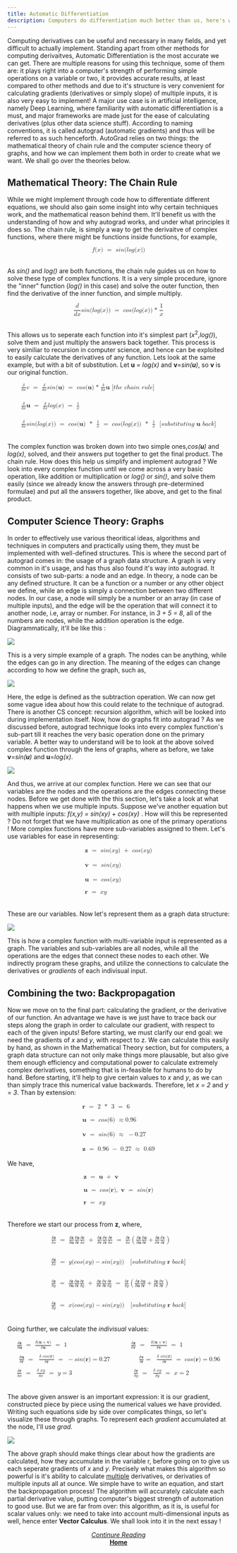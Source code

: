 ```yaml
---
title: Automatic Differentiation
description: Computers do differentiation much better than us, here's why
---
```


Computing derivatives can be useful and necessary in many fields, and yet difficult to actually implement. Standing apart from other methods for computing derivaitves, Automatic Differentiation is the most accurate we can get. There are multiple reasons for using this technique, some of them are: it plays right into a computer's strength of performing simple operations on a variable or two, it provides accurate results, at least compared to other methods and due to it's structure is very convenient for calculating gradients (derivatives or simply slope) of multiple inputs, it is also very easy to implement! A major use case is in artificial intelligence, namely Deep Learning, where familiarity with automatic differentiation is a must, and major frameworks are made just for the ease of calculating derivatives (plus other data science stuff). According to naming conventions, it is called autograd (automatic gradients) and thus will be referred to as such henceforth. AutoGrad relies on two things: the mathematical theory of chain rule and the computer science theory of graphs, and how we can implement them both in order to create what we want. We shall go over the theories below.

## Mathematical Theory: The Chain Rule

While we might implement through code how to differentiate different equations, we should also gain some insight into why certain techniques work, and the mathematical reason behind them. It'll benefit us with the understanding of how and why autograd works, and under what principles it does so. The chain rule, is simply a way to get the derivaitve of complex functions, where there might be functions inside functions, for example, 

<math display="block" class="tml-display" style="display:block math;"><mrow><mi>f</mi><mo form="prefix" stretchy="false">(</mo><mi>x</mi><mo form="postfix" stretchy="false">)</mo><mtext> </mtext><mo>=</mo><mtext> </mtext><mi>s</mi><mi>i</mi><mi>n</mi><mo form="prefix" stretchy="false">(</mo><mi>l</mi><mi>o</mi><mi>g</mi><mo form="prefix" stretchy="false">(</mo><mi>x</mi><mo form="postfix" stretchy="false">)</mo><mo form="postfix" stretchy="false">)</mo></mrow></math>
<br>

As *sin()* and *log()* are both functions, the chain rule guides us on how to solve these type of complex functions. It is a very simple procedure, ignore the "inner" function (*log()* in this case) and solve the outer function, then find the derivative of the inner function, and simple multiply.

<math display="block" class="tml-display" style="display:block math;"><mrow><mfrac><mi>d</mi><mrow><mi>d</mi><mi>x</mi></mrow></mfrac><mi>s</mi><mi>i</mi><mi>n</mi><mo form="prefix" stretchy="false">(</mo><mi>l</mi><mi>o</mi><mi>g</mi><mo form="prefix" stretchy="false">(</mo><mi>x</mi><mo form="postfix" stretchy="false">)</mo><mo form="postfix" stretchy="false">)</mo><mtext> </mtext><mo>=</mo><mtext> </mtext><mi>c</mi><mi>o</mi><mi>s</mi><mo form="prefix" stretchy="false">(</mo><mi>l</mi><mi>o</mi><mi>g</mi><mo form="prefix" stretchy="false">(</mo><mi>x</mi><mo form="postfix" stretchy="false">)</mo><mo form="postfix" stretchy="false">)</mo><mo>* </mo><mfrac><mn>1</mn><mi>x</mi></mfrac></mrow></math>
<br>

This allows us to seperate each function into it's simplest part (*x*<sup>2</sup>,*log()*), solve them and just multiply the answers back together. This process is very similiar to recursion in computer science, and hence can be exploited to easily calculate the derivatives of any function. Lets look at the same example, but with a bit of substitution. Let **u** = *log(x)* and **v**=*sin(**u**)*, so **v** is our original function. 

<math display="block" class="tml-display" style="display:block math;"><mtable columnalign="left"><mtr><mtd style="padding:0.5ex 0em 0.5ex 0em;text-align:-webkit-left;"><mrow><mfrac><mi>δ</mi><mrow><mi>δ</mi><mi>x</mi></mrow></mfrac><mi>v</mi><mtext> </mtext><mo>=</mo><mtext> </mtext><mfrac><mi>δ</mi><mrow><mi>δ</mi><mi>x</mi></mrow></mfrac><mi>s</mi><mi>i</mi><mi>n</mi><mo form="prefix" stretchy="false">(</mo><mi>𝐮</mi><mo form="postfix" stretchy="false">)</mo><mtext> </mtext><mo>=</mo><mtext> </mtext><mi>c</mi><mi>o</mi><mi>s</mi><mo form="prefix" stretchy="false">(</mo><mi>𝐮</mi><mo form="postfix" stretchy="false">)</mo><mo>* </mo><mfrac><mi>δ</mi><mrow><mi>δ</mi><mi>x</mi></mrow></mfrac><mi>𝐮</mi><mtext> </mtext><mo form="prefix" stretchy="false">[</mo><mi>t</mi><mi>h</mi><mi>e</mi><mtext> </mtext><mi>c</mi><mi>h</mi><mi>a</mi><mi>i</mi><mi>n</mi><mtext> </mtext><mi>r</mi><mi>u</mi><mi>l</mi><mi>e</mi><mo form="postfix" stretchy="false">]</mo></mrow></mtd></mtr><mtr><mtd style="padding:0.5ex 0em 0.5ex 0em;text-align:-webkit-left;"><mrow></mrow></mtd></mtr><mtr><mtd style="padding:0.5ex 0em 0.5ex 0em;text-align:-webkit-left;"><mrow></mrow></mtd></mtr><mtr><mtd style="padding:0.5ex 0em 0.5ex 0em;text-align:-webkit-left;"><mrow></mrow></mtd></mtr><mtr><mtd style="padding:0.5ex 0em 0.5ex 0em;text-align:-webkit-left;"><mrow><mfrac><mi>δ</mi><mrow><mi>δ</mi><mi>x</mi></mrow></mfrac><mi>𝐮</mi><mtext> </mtext><mo>=</mo><mtext> </mtext><mfrac><mi>δ</mi><mrow><mi>δ</mi><mi>x</mi></mrow></mfrac><mi>l</mi><mi>o</mi><mi>g</mi><mo form="prefix" stretchy="false">(</mo><mi>x</mi><mo form="postfix" stretchy="false">)</mo><mtext> </mtext><mo>=</mo><mtext> </mtext><mfrac><mn>1</mn><mi>x</mi></mfrac></mrow></mtd></mtr><mtr><mtd style="padding:0.5ex 0em 0.5ex 0em;text-align:-webkit-left;"><mrow></mrow></mtd></mtr><mtr><mtd style="padding:0.5ex 0em 0.5ex 0em;text-align:-webkit-left;"><mrow></mrow></mtd></mtr><mtr><mtd style="padding:0.5ex 0em 0.5ex 0em;text-align:-webkit-left;"><mrow></mrow></mtd></mtr><mtr><mtd style="padding:0.5ex 0em 0.5ex 0em;text-align:-webkit-left;"><mrow><mfrac><mi>δ</mi><mrow><mi>δ</mi><mi>x</mi></mrow></mfrac><mi>s</mi><mi>i</mi><mi>n</mi><mo form="prefix" stretchy="false">(</mo><mi>l</mi><mi>o</mi><mi>g</mi><mo form="prefix" stretchy="false">(</mo><mi>x</mi><mo form="postfix" stretchy="false">)</mo><mo form="postfix" stretchy="false">)</mo><mtext> </mtext><mo>=</mo><mtext> </mtext><mi>c</mi><mi>o</mi><mi>s</mi><mo form="prefix" stretchy="false">(</mo><mi>𝐮</mi><mo form="postfix" stretchy="false">)</mo><mtext> </mtext><mo>* </mo><mtext> </mtext><mfrac><mn>1</mn><mi>x</mi></mfrac><mtext> </mtext><mo>=</mo><mtext> </mtext><mi>c</mi><mi>o</mi><mi>s</mi><mo form="prefix" stretchy="false">(</mo><mi>l</mi><mi>o</mi><mi>g</mi><mo form="prefix" stretchy="false">(</mo><mi>x</mi><mo form="postfix" stretchy="false">)</mo><mo form="postfix" stretchy="false">)</mo><mtext> </mtext><mo>* </mo><mtext> </mtext><mfrac><mn>1</mn><mi>x</mi></mfrac><mtext> </mtext><mtext> </mtext><mo form="prefix" stretchy="false">[</mo><mi>s</mi><mi>u</mi><mi>b</mi><mi>s</mi><mi>t</mi><mi>i</mi><mi>t</mi><mi>u</mi><mi>t</mi><mi>i</mi><mi>n</mi><mi>g</mi><mtext> </mtext><mi>𝐮</mi><mtext> </mtext><mi>b</mi><mi>a</mi><mi>c</mi><mi>k</mi><mo form="postfix" stretchy="false">]</mo></mrow></mtd></mtr></mtable></math>
<br>

The complex function was broken down into two simple ones,*cos(**u**)* and *log(x)*, solved, and their answers put together to get the final product. The chain rule. How does this help us simplify and implement autograd ? We look into every complex function until we come across a very basic operation, like addition or multiplication or *log()* or *sin()*, and solve them easily (since we already know the answers through pre-determined formulae) and put all the answers together, like above, and get to the final product.

## Computer Science Theory: Graphs

In order to effectively use various theoritical ideas, algorithms  and techniques in computers and practically using them, they must be implemented with well-defined structures. This is where the second part of autograd comes in: the usage of a graph data structure. A graph is very common in it's usage, and has thus also found it's way into autograd. It consists of two sub-parts: a node and an edge. In theory, a node can be any defined structure. It can be a function or a number or any other object we define, while an edge is simply a connection between two different nodes. In our case, a node will simply be a number or an array (in case of multiple inputs), and the edge will be the operation that will connect it to another node, i.e, array or number. For instance, in *3 + 5 = 8*,  all of the numbers are nodes, while the addition operation is the edge. Diagrammatically, it'll be like this :

<img src='/media/pic1-AD.png'>

This is a very simple example of a graph. The nodes can be anything, while the edges can go in any direction. The meaning of the edges can change according to how we define the graph, such as,

<img src='/media/pic2-AD.png'>

Here, the edge is defined as the subtraction operation. We can now get some vague idea about how this could relate to the technique of autograd. There is another CS concept: recursion algorithm, which will be looked into during implementation itself. Now, how do graphs fit into autograd ? As we discussed before, autograd technique looks into every complex function's sub-part till it reaches the very basic operation done on the primary variable. A better way to understand will be to look at the above solved complex function through the lens of graphs, where as before, we take **v**=*sin(**u**)* and **u**=*log(x)*.

<img src='/media/pic3-AD.png'>

And thus, we arrive at our complex function. Here we can see that our variables are the nodes and the operations are the edges connecting these nodes. Before we get done with the this section, let's take a look at what happens when we use multiple inputs. Suppose we've another equation but with multiple inputs: *f(x,y) = sin(xy) + cos(xy)* . How will this be represented ? Do not forget that we have multiplication as one of the primary operations ! More complex functions have more sub-variables assigned to them. Let's use variables for ease in representing:

<math display="block" class="tml-display" style="display:block math;"><mtable columnalign="left"><mtr><mtd style="padding:0.5ex 0em 0.5ex 0em;text-align:-webkit-left;"><mrow><mi>𝐳</mi><mtext> </mtext><mo>=</mo><mtext> </mtext><mi>s</mi><mi>i</mi><mi>n</mi><mo form="prefix" stretchy="false">(</mo><mi>x</mi><mi>y</mi><mo form="postfix" stretchy="false">)</mo><mtext> </mtext><mo>+</mo><mtext> </mtext><mi>c</mi><mi>o</mi><mi>s</mi><mo form="prefix" stretchy="false">(</mo><mi>x</mi><mi>y</mi><mo form="postfix" stretchy="false">)</mo></mrow></mtd></mtr><mtr><mtd style="padding:0.5ex 0em 0.5ex 0em;text-align:-webkit-left;"><mrow></mrow></mtd></mtr><mtr><mtd style="padding:0.5ex 0em 0.5ex 0em;text-align:-webkit-left;"><mrow></mrow></mtd></mtr><mtr><mtd style="padding:0.5ex 0em 0.5ex 0em;text-align:-webkit-left;"><mrow><mi>𝐯</mi><mtext> </mtext><mo>=</mo><mtext> </mtext><mi>s</mi><mi>i</mi><mi>n</mi><mo form="prefix" stretchy="false">(</mo><mi>x</mi><mi>y</mi><mo form="postfix" stretchy="false">)</mo></mrow></mtd></mtr><mtr><mtd style="padding:0.5ex 0em 0.5ex 0em;text-align:-webkit-left;"><mrow></mrow></mtd></mtr><mtr><mtd style="padding:0.5ex 0em 0.5ex 0em;text-align:-webkit-left;"><mrow></mrow></mtd></mtr><mtr><mtd style="padding:0.5ex 0em 0.5ex 0em;text-align:-webkit-left;"><mrow><mi>𝐮</mi><mtext> </mtext><mo>=</mo><mtext> </mtext><mi>c</mi><mi>o</mi><mi>s</mi><mo form="prefix" stretchy="false">(</mo><mi>x</mi><mi>y</mi><mo form="postfix" stretchy="false">)</mo></mrow></mtd></mtr><mtr><mtd style="padding:0.5ex 0em 0.5ex 0em;text-align:-webkit-left;"><mrow></mrow></mtd></mtr><mtr><mtd style="padding:0.5ex 0em 0.5ex 0em;text-align:-webkit-left;"><mrow></mrow></mtd></mtr><mtr><mtd style="padding:0.5ex 0em 0.5ex 0em;text-align:-webkit-left;"><mrow><mi>𝐫</mi><mtext> </mtext><mo>=</mo><mtext> </mtext><mi>x</mi><mi>y</mi></mrow></mtd></mtr></mtable></math>
<br>

These are our variables. Now let's represent them as a graph data structure: 

<img src='/media/pic4-AD.png'>

This is how a complex function with multi-variable input is represented as a graph. The variables and sub-variables are all nodes, while all the operations are the edges that connect these nodes to each other. We indirectly program these graphs, and utilize the connections to calculate the derivatives or *gradients* of each indivisual input. 

## Combining the two: Backpropagation

Now we move on to the final part: calculating the gradient, or the derivative of our function. An advantage we have is we just have to trace back our steps along the graph in order to calculate our gradient, with respect to each of the given inputs! Before starting, we must clarify our end goal: we need the gradients of *x* and *y*, with respect to z. We can calculate this easily by hand, as shown in the Mathematical Theory section, but for computers, a graph data structure can not only make things more plausable, but also give them enough efficiency and computational power to calculate extremely complex derivatives, something that is in-feasible for humans to do by hand. Before starting, it'll help to give certain values to *x* and *y*, as we can than simply trace this numerical value backwards. Therefore, let *x = 2* and *y = 3*. Than by extension:

<math display="block" class="tml-display" style="display:block math;"><mtable columnalign="left"><mtr><mtd style="padding:0.5ex 0em 0.5ex 0em;text-align:-webkit-left;"><mrow><mi>𝐫</mi><mtext> </mtext><mo>=</mo><mtext> </mtext><mn>2</mn><mtext> </mtext><mo>* </mo><mtext> </mtext><mn>3</mn><mtext> </mtext><mo>=</mo><mtext> </mtext><mn>6</mn></mrow></mtd></mtr><mtr><mtd style="padding:0.5ex 0em 0.5ex 0em;text-align:-webkit-left;"><mrow></mrow></mtd></mtr><mtr><mtd style="padding:0.5ex 0em 0.5ex 0em;text-align:-webkit-left;"><mrow></mrow></mtd></mtr><mtr><mtd style="padding:0.5ex 0em 0.5ex 0em;text-align:-webkit-left;"><mrow><mi>𝐮</mi><mtext> </mtext><mo>=</mo><mtext> </mtext><mi>c</mi><mi>o</mi><mi>s</mi><mo form="prefix" stretchy="false">(</mo><mn>6</mn><mo form="postfix" stretchy="false">)</mo><mtext> </mtext><mo>≈</mo><mn>0.96</mn><mtext> </mtext></mrow></mtd></mtr><mtr><mtd style="padding:0.5ex 0em 0.5ex 0em;text-align:-webkit-left;"><mrow></mrow></mtd></mtr><mtr><mtd style="padding:0.5ex 0em 0.5ex 0em;text-align:-webkit-left;"><mrow></mrow></mtd></mtr><mtr><mtd style="padding:0.5ex 0em 0.5ex 0em;text-align:-webkit-left;"><mrow><mi>𝐯</mi><mtext> </mtext><mo>=</mo><mtext> </mtext><mi>s</mi><mi>i</mi><mi>n</mi><mo form="prefix" stretchy="false">(</mo><mn>6</mn><mo form="postfix" stretchy="false">)</mo><mtext> </mtext><mo>≈</mo><mtext> </mtext><mo>−</mo><mn>0.27</mn></mrow></mtd></mtr><mtr><mtd style="padding:0.5ex 0em 0.5ex 0em;text-align:-webkit-left;"><mrow></mrow></mtd></mtr><mtr><mtd style="padding:0.5ex 0em 0.5ex 0em;text-align:-webkit-left;"><mrow></mrow></mtd></mtr><mtr><mtd style="padding:0.5ex 0em 0.5ex 0em;text-align:-webkit-left;"><mrow><mi>𝐳</mi><mtext> </mtext><mo>=</mo><mtext> </mtext><mn>0.96</mn><mtext> </mtext><mo>−</mo><mtext> </mtext><mn>0.27</mn><mtext> </mtext><mo>≈</mo><mtext> </mtext><mn>0.69</mn></mrow></mtd></mtr></mtable></math>
<br>
We have,

<math display="block" class="tml-display" style="display:block math;"><mtable columnalign="left"><mtr><mtd style="padding:0.5ex 0em 0.5ex 0em;text-align:-webkit-left;"><mrow><mi>𝐳</mi><mtext> </mtext><mo>=</mo><mtext> </mtext><mi>𝐮</mi><mtext> </mtext><mo>+</mo><mtext> </mtext><mi>𝐯</mi></mrow></mtd></mtr><mtr><mtd style="padding:0.5ex 0em 0.5ex 0em;text-align:-webkit-left;"><mrow></mrow></mtd></mtr><mtr><mtd style="padding:0.5ex 0em 0.5ex 0em;text-align:-webkit-left;"><mrow></mrow></mtd></mtr><mtr><mtd style="padding:0.5ex 0em 0.5ex 0em;text-align:-webkit-left;"><mrow><mi>𝐮</mi><mtext> </mtext><mo>=</mo><mtext> </mtext><mi>c</mi><mi>o</mi><mi>s</mi><mo form="prefix" stretchy="false">(</mo><mi>𝐫</mi><mo form="postfix" stretchy="false">)</mo><mo separator="true">,</mo><mtext> </mtext><mi>𝐯</mi><mtext> </mtext><mo>=</mo><mtext> </mtext><mi>s</mi><mi>i</mi><mi>n</mi><mo form="prefix" stretchy="false">(</mo><mi>𝐫</mi><mo form="postfix" stretchy="false">)</mo></mrow></mtd></mtr><mtr><mtd style="padding:0.5ex 0em 0.5ex 0em;text-align:-webkit-left;"><mrow></mrow></mtd></mtr><mtr><mtd style="padding:0.5ex 0em 0.5ex 0em;text-align:-webkit-left;"><mrow></mrow></mtd></mtr><mtr><mtd style="padding:0.5ex 0em 0.5ex 0em;text-align:-webkit-left;"><mrow><mi>𝐫</mi><mtext> </mtext><mo>=</mo><mtext> </mtext><mi>x</mi><mi>y</mi></mrow></mtd></mtr></mtable></math>
<br>

Therefore we start our process from **z**, where, 

<math display="block" class="tml-display" style="display:block math;"><mtable columnalign="left"><mtr><mtd style="padding:0.5ex 0em 0.5ex 0em;text-align:-webkit-left;"><mrow><mfrac><mrow><mi>δ</mi><mi>𝐳</mi></mrow><mrow><mi>δ</mi><mi>x</mi></mrow></mfrac><mtext> </mtext><mo>=</mo><mtext> </mtext><mfrac><mrow><mi>δ</mi><mi>𝐳</mi></mrow><mrow><mi>δ</mi><mi>𝐮</mi></mrow></mfrac><mfrac><mrow><mi>δ</mi><mi>𝐮</mi></mrow><mrow><mi>δ</mi><mi>𝐫</mi></mrow></mfrac><mfrac><mrow><mi>δ</mi><mi>𝐫</mi></mrow><mrow><mi>δ</mi><mi>x</mi></mrow></mfrac><mtext> </mtext><mo>+</mo><mtext> </mtext><mfrac><mrow><mi>δ</mi><mi>𝐳</mi></mrow><mrow><mi>δ</mi><mi>𝐯</mi></mrow></mfrac><mfrac><mrow><mi>δ</mi><mi>𝐯</mi></mrow><mrow><mi>δ</mi><mi>𝐫</mi></mrow></mfrac><mfrac><mrow><mi>δ</mi><mi>𝐫</mi></mrow><mrow><mi>δ</mi><mi>x</mi></mrow></mfrac><mtext> </mtext><mo>=</mo><mtext> </mtext><mfrac><mrow><mi>δ</mi><mi>𝐫</mi></mrow><mrow><mi>δ</mi><mi>x</mi></mrow></mfrac><mrow><mo fence="true" form="prefix">(</mo><mfrac><mrow><mi>δ</mi><mi>𝐳</mi></mrow><mrow><mi>δ</mi><mi>𝐮</mi></mrow></mfrac><mfrac><mrow><mi>δ</mi><mi>𝐮</mi></mrow><mrow><mi>δ</mi><mi>𝐫</mi></mrow></mfrac><mo>+</mo><mfrac><mrow><mi>δ</mi><mi>𝐳</mi></mrow><mrow><mi>δ</mi><mi>𝐯</mi></mrow></mfrac><mfrac><mrow><mi>δ</mi><mi>𝐯</mi></mrow><mrow><mi>δ</mi><mi>𝐫</mi></mrow></mfrac><mo fence="true" form="postfix">)</mo></mrow></mrow></mtd></mtr><mtr><mtd style="padding:0.5ex 0em 0.5ex 0em;text-align:-webkit-left;"><mrow></mrow></mtd></mtr><mtr><mtd style="padding:0.5ex 0em 0.5ex 0em;text-align:-webkit-left;"><mrow></mrow></mtd></mtr><mtr><mtd style="padding:0.5ex 0em 0.5ex 0em;text-align:-webkit-left;"><mrow></mrow></mtd></mtr><mtr><mtd style="padding:0.5ex 0em 0.5ex 0em;text-align:-webkit-left;"><mrow></mrow></mtd></mtr><mtr><mtd style="padding:0.5ex 0em 0.5ex 0em;text-align:-webkit-left;"><mrow><mfrac><mrow><mi>δ</mi><mi>𝐳</mi></mrow><mrow><mi>δ</mi><mi>x</mi></mrow></mfrac><mtext> </mtext><mo>=</mo><mtext> </mtext><mi>y</mi><mo form="prefix" stretchy="false">(</mo><mi>c</mi><mi>o</mi><mi>s</mi><mo form="prefix" stretchy="false">(</mo><mi>x</mi><mi>y</mi><mo form="postfix" stretchy="false">)</mo><mo>−</mo><mi>s</mi><mi>i</mi><mi>n</mi><mo form="prefix" stretchy="false">(</mo><mi>x</mi><mi>y</mi><mo form="postfix" stretchy="false">)</mo><mo form="postfix" stretchy="false">)</mo><mtext> </mtext><mtext> </mtext><mtext> </mtext><mo form="prefix" stretchy="false">[</mo><mi>s</mi><mi>u</mi><mi>b</mi><mi>s</mi><mi>t</mi><mi>i</mi><mi>t</mi><mi>u</mi><mi>t</mi><mi>i</mi><mi>n</mi><mi>g</mi><mtext> </mtext><mi>𝐫</mi><mtext> </mtext><mi>b</mi><mi>a</mi><mi>c</mi><mi>k</mi><mo form="postfix" stretchy="false">]</mo></mrow></mtd></mtr><mtr><mtd style="padding:0.5ex 0em 0.5ex 0em;text-align:-webkit-left;"><mrow></mrow></mtd></mtr><mtr><mtd style="padding:0.5ex 0em 0.5ex 0em;text-align:-webkit-left;"><mrow></mrow></mtd></mtr><mtr><mtd style="padding:0.5ex 0em 0.5ex 0em;text-align:-webkit-left;"><mrow></mrow></mtd></mtr><mtr><mtd style="padding:0.5ex 0em 0.5ex 0em;text-align:-webkit-left;"><mrow></mrow></mtd></mtr><mtr><mtd style="padding:0.5ex 0em 0.5ex 0em;text-align:-webkit-left;"><mrow><mfrac><mrow><mi>δ</mi><mi>𝐳</mi></mrow><mrow><mi>δ</mi><mi>y</mi></mrow></mfrac><mtext> </mtext><mo>=</mo><mtext> </mtext><mfrac><mrow><mi>δ</mi><mi>𝐳</mi></mrow><mrow><mi>δ</mi><mi>𝐮</mi></mrow></mfrac><mfrac><mrow><mi>δ</mi><mi>𝐮</mi></mrow><mrow><mi>δ</mi><mi>𝐫</mi></mrow></mfrac><mfrac><mrow><mi>δ</mi><mi>𝐫</mi></mrow><mrow><mi>δ</mi><mi>y</mi></mrow></mfrac><mtext> </mtext><mo>+</mo><mtext> </mtext><mfrac><mrow><mi>δ</mi><mi>𝐳</mi></mrow><mrow><mi>δ</mi><mi>𝐯</mi></mrow></mfrac><mfrac><mrow><mi>δ</mi><mi>𝐯</mi></mrow><mrow><mi>δ</mi><mi>𝐫</mi></mrow></mfrac><mfrac><mrow><mi>δ</mi><mi>𝐫</mi></mrow><mrow><mi>δ</mi><mi>y</mi></mrow></mfrac><mtext> </mtext><mo>=</mo><mtext> </mtext><mfrac><mrow><mi>δ</mi><mi>𝐫</mi></mrow><mrow><mi>δ</mi><mi>y</mi></mrow></mfrac><mrow><mo fence="true" form="prefix">(</mo><mfrac><mrow><mi>δ</mi><mi>𝐳</mi></mrow><mrow><mi>δ</mi><mi>𝐮</mi></mrow></mfrac><mfrac><mrow><mi>δ</mi><mi>𝐮</mi></mrow><mrow><mi>δ</mi><mi>𝐫</mi></mrow></mfrac><mo>+</mo><mfrac><mrow><mi>δ</mi><mi>𝐳</mi></mrow><mrow><mi>δ</mi><mi>𝐯</mi></mrow></mfrac><mfrac><mrow><mi>δ</mi><mi>𝐯</mi></mrow><mrow><mi>δ</mi><mi>𝐫</mi></mrow></mfrac><mo fence="true" form="postfix">)</mo></mrow></mrow></mtd></mtr><mtr><mtd style="padding:0.5ex 0em 0.5ex 0em;text-align:-webkit-left;"><mrow></mrow></mtd></mtr><mtr><mtd style="padding:0.5ex 0em 0.5ex 0em;text-align:-webkit-left;"><mrow></mrow></mtd></mtr><mtr><mtd style="padding:0.5ex 0em 0.5ex 0em;text-align:-webkit-left;"><mrow></mrow></mtd></mtr><mtr><mtd style="padding:0.5ex 0em 0.5ex 0em;text-align:-webkit-left;"><mrow></mrow></mtd></mtr><mtr><mtd style="padding:0.5ex 0em 0.5ex 0em;text-align:-webkit-left;"><mrow><mfrac><mrow><mi>δ</mi><mi>𝐳</mi></mrow><mrow><mi>δ</mi><mi>y</mi></mrow></mfrac><mtext> </mtext><mo>=</mo><mtext> </mtext><mi>x</mi><mo form="prefix" stretchy="false">(</mo><mi>c</mi><mi>o</mi><mi>s</mi><mo form="prefix" stretchy="false">(</mo><mi>x</mi><mi>y</mi><mo form="postfix" stretchy="false">)</mo><mo>−</mo><mi>s</mi><mi>i</mi><mi>n</mi><mo form="prefix" stretchy="false">(</mo><mi>x</mi><mi>y</mi><mo form="postfix" stretchy="false">)</mo><mo form="postfix" stretchy="false">)</mo><mtext> </mtext><mtext> </mtext><mtext> </mtext><mo form="prefix" stretchy="false">[</mo><mi>s</mi><mi>u</mi><mi>b</mi><mi>s</mi><mi>t</mi><mi>i</mi><mi>t</mi><mi>u</mi><mi>t</mi><mi>i</mi><mi>n</mi><mi>g</mi><mtext> </mtext><mi>𝐫</mi><mtext> </mtext><mi>b</mi><mi>a</mi><mi>c</mi><mi>k</mi><mo form="postfix" stretchy="false">]</mo></mrow></mtd></mtr></mtable></math>
<br>

Going further, we calculate the *indivisual* values: 

<math display="block" class="tml-display" style="display:block math;"><mtable columnalign="left"><mtr><mtd style="padding:0.5ex 0em 0.5ex 0em;text-align:-webkit-left;"><mrow><mfrac><mrow><mi>δ</mi><mi>𝐳</mi></mrow><mrow><mi>δ</mi><mi>𝐮</mi></mrow></mfrac><mtext> </mtext><mo>=</mo><mtext> </mtext><mfrac><mrow><mi>δ</mi><mo form="prefix" stretchy="false">(</mo><mi>𝐮</mi><mo>+</mo><mi>𝐯</mi><mo form="postfix" stretchy="false">)</mo></mrow><mrow><mi>δ</mi><mi>𝐮</mi></mrow></mfrac><mtext> </mtext><mo>=</mo><mtext> </mtext><mn>1</mn><mtext> </mtext><mtext> </mtext><mtext> </mtext><mtext> </mtext><mtext> </mtext><mtext> </mtext><mtext> </mtext><mtext> </mtext><mtext> </mtext><mtext> </mtext><mtext> </mtext><mtext> </mtext><mtext> </mtext><mtext> </mtext><mtext> </mtext><mtext> </mtext><mtext> </mtext><mtext> </mtext><mtext> </mtext><mtext> </mtext><mtext> </mtext><mtext> </mtext><mtext> </mtext><mtext> </mtext><mtext> </mtext><mtext> </mtext><mtext> </mtext><mtext> </mtext><mtext> </mtext><mtext> </mtext><mtext> </mtext><mfrac><mrow><mi>δ</mi><mi>𝐳</mi></mrow><mrow><mi>δ</mi><mi>𝐯</mi></mrow></mfrac><mtext> </mtext><mo>=</mo><mtext> </mtext><mtext> </mtext><mfrac><mrow><mi>δ</mi><mo form="prefix" stretchy="false">(</mo><mi>𝐮</mi><mo>+</mo><mi>𝐯</mi><mo form="postfix" stretchy="false">)</mo></mrow><mrow><mi>δ</mi><mi>𝐯</mi></mrow></mfrac><mtext> </mtext><mo>=</mo><mtext> </mtext><mn>1</mn></mrow></mtd></mtr><mtr><mtd style="padding:0.5ex 0em 0.5ex 0em;text-align:-webkit-left;"><mrow></mrow></mtd></mtr><mtr><mtd style="padding:0.5ex 0em 0.5ex 0em;text-align:-webkit-left;"><mrow><mtext> </mtext><mfrac><mrow><mi>δ</mi><mi>𝐮</mi></mrow><mrow><mi>δ</mi><mi>𝐫</mi></mrow></mfrac><mtext> </mtext><mo>=</mo><mtext> </mtext><mtext> </mtext><mfrac><mrow><mi>δ</mi><mtext> </mtext><mi>c</mi><mi>o</mi><mi>s</mi><mo form="prefix" stretchy="false">(</mo><mi>𝐫</mi><mo form="postfix" stretchy="false">)</mo></mrow><mrow><mi>δ</mi><mi>𝐫</mi></mrow></mfrac><mtext> </mtext><mo>=</mo><mtext> </mtext><mo>−</mo><mi>s</mi><mi>i</mi><mi>n</mi><mo form="prefix" stretchy="false">(</mo><mi>𝐫</mi><mo form="postfix" stretchy="false">)</mo><mo>=</mo><mn>0.27</mn><mtext> </mtext><mtext> </mtext><mtext> </mtext><mtext> </mtext><mtext> </mtext><mtext> </mtext><mtext> </mtext><mtext> </mtext><mtext> </mtext><mtext> </mtext><mtext> </mtext><mtext> </mtext><mtext> </mtext><mtext> </mtext><mfrac><mrow><mi>δ</mi><mi>𝐯</mi></mrow><mrow><mi>δ</mi><mi>𝐫</mi></mrow></mfrac><mo>=</mo><mtext> </mtext><mtext> </mtext><mfrac><mrow><mi>δ</mi><mtext> </mtext><mi>s</mi><mi>i</mi><mi>n</mi><mo form="prefix" stretchy="false">(</mo><mi>𝐫</mi><mo form="postfix" stretchy="false">)</mo></mrow><mrow><mi>δ</mi><mi>𝐫</mi></mrow></mfrac><mtext> </mtext><mo>=</mo><mtext> </mtext><mi>c</mi><mi>o</mi><mi>s</mi><mo form="prefix" stretchy="false">(</mo><mi>𝐫</mi><mo form="postfix" stretchy="false">)</mo><mo>=</mo><mn>0.96</mn></mrow></mtd></mtr><mtr><mtd style="padding:0.5ex 0em 0.5ex 0em;text-align:-webkit-left;"><mrow></mrow></mtd></mtr><mtr><mtd style="padding:0.5ex 0em 0.5ex 0em;text-align:-webkit-left;"><mrow><mfrac><mrow><mi>δ</mi><mi>𝐫</mi></mrow><mrow><mi>δ</mi><mi>x</mi></mrow></mfrac><mtext> </mtext><mo>=</mo><mtext> </mtext><mtext> </mtext><mfrac><mrow><mi>δ</mi><mtext> </mtext><mi>x</mi><mi>y</mi></mrow><mrow><mi>δ</mi><mi>x</mi></mrow></mfrac><mtext> </mtext><mo>=</mo><mtext> </mtext><mi>y</mi><mo>=</mo><mn>3</mn><mtext> </mtext><mtext> </mtext><mtext> </mtext><mtext> </mtext><mtext> </mtext><mtext> </mtext><mtext> </mtext><mtext> </mtext><mtext> </mtext><mtext> </mtext><mtext> </mtext><mtext> </mtext><mtext> </mtext><mtext> </mtext><mtext> </mtext><mtext> </mtext><mtext> </mtext><mtext> </mtext><mtext> </mtext><mtext> </mtext><mtext> </mtext><mtext> </mtext><mtext> </mtext><mtext> </mtext><mtext> </mtext><mtext> </mtext><mtext> </mtext><mtext> </mtext><mtext> </mtext><mtext> </mtext><mfrac><mrow><mi>δ</mi><mi>𝐫</mi></mrow><mrow><mi>δ</mi><mi>y</mi></mrow></mfrac><mtext> </mtext><mo>=</mo><mtext> </mtext><mtext> </mtext><mfrac><mrow><mi>δ</mi><mtext> </mtext><mi>x</mi><mi>y</mi></mrow><mrow><mi>δ</mi><mi>y</mi></mrow></mfrac><mtext> </mtext><mo>=</mo><mtext> </mtext><mi>x</mi><mo>=</mo><mn>2</mn></mrow></mtd></mtr></mtable></math>
<br>

The above given answer is an important expression: it is our gradient, constructed piece by piece using the numerical values we have provided. Writing such equations side by side over complicates things, so let's visualize these through graphs. To represent each *gradient* accumulated at the node, I'll use *grad*.

<img src='/media/pic5-AD.png'>

The above graph should make things clear about how the gradients are calculated, how they accumulate in the variable r, before going on to give us each seperate gradients of *x* and *y*. Precisely what makes this algorithm so powerful is it's ability to calculate <u>multiple</u> derivatives, or derivaties of multiple inputs all at ounce. We simple have to write an equation, and start the backpropagation process! The algorithm will accurately calculate each partial derivative value, putting computer's biggest strength of automation to good use. But we are far from over: this algorithm, as it is, is useful for scalar values only: we need to take into account multi-dimensional inputs as well, hence enter **Vector Calculus**. We shall look into it in the next essay !

<p style="text-align: center;">
<i><a href="/blog/nnla2/">Continure Reading</a></i>
<br>
<strong><a href='/'>Home</a></strong>
</p>
